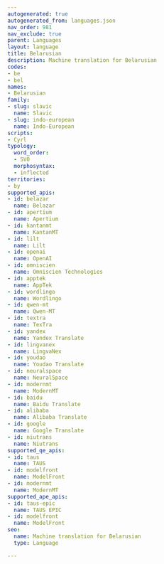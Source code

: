 ```yaml
---
autogenerated: true
autogenerated_from: languages.json
nav_order: 981
nav_exclude: true
parent: Languages
layout: language
title: Belarusian
description: Machine translation for Belarusian
codes:
- be
- bel
names:
- Belarusian
family:
- slug: slavic
  name: Slavic
- slug: indo-european
  name: Indo-European
scripts:
- Cyrl
typology:
  word_order:
  - SVO
  morphosyntax:
  - inflected
territories:
- by
supported_apis:
- id: belazar
  name: Belazar
- id: apertium
  name: Apertium
- id: kantanmt
  name: KantanMT
- id: lilt
  name: Lilt
- id: openai
  name: OpenAI
- id: omniscien
  name: Omniscien Technologies
- id: apptek
  name: AppTek
- id: wordlingo
  name: Wordlingo
- id: qwen-mt
  name: Qwen-MT
- id: textra
  name: TexTra
- id: yandex
  name: Yandex Translate
- id: lingvanex
  name: LingvaNex
- id: youdao
  name: Youdao Translate
- id: neuralspace
  name: NeuralSpace
- id: modernmt
  name: ModernMT
- id: baidu
  name: Baidu Translate
- id: alibaba
  name: Alibaba Translate
- id: google
  name: Google Translate
- id: niutrans
  name: Niutrans
supported_qe_apis:
- id: taus
  name: TAUS
- id: modelfront
  name: ModelFront
- id: modernmt
  name: ModernMT
supported_ape_apis:
- id: taus-epic
  name: TAUS EPIC
- id: modelfront
  name: ModelFront
seo:
  name: Machine translation for Belarusian
  type: Language

---
```


